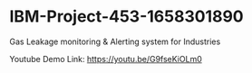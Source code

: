# IBM-Project-453-1658301890
Gas Leakage monitoring &amp; Alerting system for Industries

Youtube Demo Link: https://youtu.be/G9fseKiOLm0
